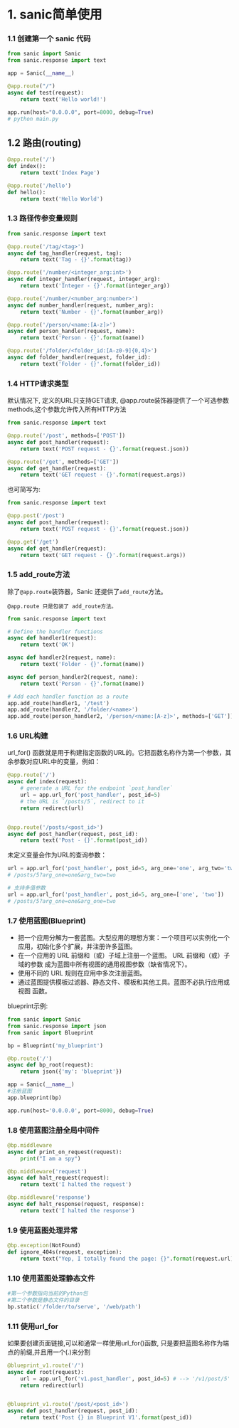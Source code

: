 # 1. sanic简单使用

### 1.1 创建第一个 sanic 代码

```python
from sanic import Sanic
from sanic.response import text

app = Sanic(__name__)

@app.route("/")
async def test(request):
    return text('Hello world!')

app.run(host="0.0.0.0", port=8000, debug=True)
# python main.py
```

## 1.2 路由(routing)

```python
@app.route('/')
def index():
    return text('Index Page')

@app.route('/hello')
def hello():
    return text('Hello World')
```

### 1.3 路径传参变量规则

```python
from sanic.response import text

@app.route('/tag/<tag>')
async def tag_handler(request, tag):
    return text('Tag - {}'.format(tag))

@app.route('/number/<integer_arg:int>')
async def integer_handler(request, integer_arg):
    return text('Integer - {}'.format(integer_arg))

@app.route('/number/<number_arg:number>')
async def number_handler(request, number_arg):
    return text('Number - {}'.format(number_arg))

@app.route('/person/<name:[A-z]>')
async def person_handler(request, name):
    return text('Person - {}'.format(name))

@app.route('/folder/<folder_id:[A-z0-9]{0,4}>')
async def folder_handler(request, folder_id):
    return text('Folder - {}'.format(folder_id))
```

### 1.4 HTTP请求类型

默认情况下, 定义的URL只支持GET请求, @app.route装饰器提供了一个可选参数methods,这个参数允许传入所有HTTP方法

```python
from sanic.response import text

@app.route('/post', methods=['POST'])
async def post_handler(request):
    return text('POST request - {}'.format(request.json))

@app.route('/get', methods=['GET'])
async def get_handler(request):
    return text('GET request - {}'.format(request.args))
```

也可简写为:

```python
from sanic.response import text

@app.post('/post')
async def post_handler(request):
    return text('POST request - {}'.format(request.json))

@app.get('/get')
async def get_handler(request):
    return text('GET request - {}'.format(request.args))
```

### 1.5 add_route方法

除了`@app.route`装饰器，Sanic 还提供了`add_route`方法。

`@app.route 只是包装了 add_route方法。`

```python
from sanic.response import text

# Define the handler functions
async def handler1(request):
    return text('OK')

async def handler2(request, name):
    return text('Folder - {}'.format(name))

async def person_handler2(request, name):
    return text('Person - {}'.format(name))

# Add each handler function as a route
app.add_route(handler1, '/test')
app.add_route(handler2, '/folder/<name>')
app.add_route(person_handler2, '/person/<name:[A-z]>', methods=['GET'])
```

### 1.6 URL构建

url_for() 函数就是用于构建指定函数的URL的。它把函数名称作为第一个参数，其余参数对应URL中的变量，例如：

```python
@app.route('/')
async def index(request):
    # generate a URL for the endpoint `post_handler`
    url = app.url_for('post_handler', post_id=5)
    # the URL is `/posts/5`, redirect to it
    return redirect(url)


@app.route('/posts/<post_id>')
async def post_handler(request, post_id):
    return text('Post - {}'.format(post_id))
```

未定义变量会作为URL的查询参数：

```python
url = app.url_for('post_handler', post_id=5, arg_one='one', arg_two='two')
# /posts/5?arg_one=one&arg_two=two

# 支持多值参数
url = app.url_for('post_handler', post_id=5, arg_one=['one', 'two'])
# /posts/5?arg_one=one&arg_one=two
```

### 1.7 使用蓝图(Blueprint)

- 把一个应用分解为一套蓝图。大型应用的理想方案：一个项目可以实例化一个 应用，初始化多个扩展，并注册许多蓝图。
- 在一个应用的 URL 前缀和（或）子域上注册一个蓝图。 URL 前缀和（或）子域的参数 成为蓝图中所有视图的通用视图参数（缺省情况下）。
- 使用不同的 URL 规则在应用中多次注册蓝图。
- 通过蓝图提供模板过滤器、静态文件、模板和其他工具。蓝图不必执行应用或视图 函数。

blueprint示例:

```python
from sanic import Sanic
from sanic.response import json
from sanic import Blueprint

bp = Blueprint('my_blueprint')

@bp.route('/')
async def bp_root(request):
    return json({'my': 'blueprint'})

app = Sanic(__name__)
#注册蓝图
app.blueprint(bp)

app.run(host='0.0.0.0', port=8000, debug=True)
```

### 1.8 使用蓝图注册全局中间件

```python
@bp.middleware
async def print_on_request(request):
    print("I am a spy")

@bp.middleware('request')
async def halt_request(request):
    return text('I halted the request')

@bp.middleware('response')
async def halt_response(request, response):
    return text('I halted the response')
```

### 1.9 使用蓝图处理异常

```python
@bp.exception(NotFound)
def ignore_404s(request, exception):
    return text("Yep, I totally found the page: {}".format(request.url))
```

### 1.10 使用蓝图处理静态文件

```python
#第一个参数指向当前的Python包
#第二个参数是静态文件的目录
bp.static('/folder/to/serve', '/web/path')
```

### 1.11 使用url_for

如果要创建页面链接,可以和通常一样使用url_for()函数, 只是要把蓝图名称作为端点的前缀,并且用一个(.)来分割

```python
@blueprint_v1.route('/')
async def root(request):
    url = app.url_for('v1.post_handler', post_id=5) # --> '/v1/post/5'
    return redirect(url)


@blueprint_v1.route('/post/<post_id>')
async def post_handler(request, post_id):
    return text('Post {} in Blueprint V1'.format(post_id))
```

